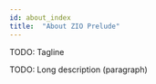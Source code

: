 ```yaml
---
id: about_index
title:  "About ZIO Prelude"
---
```


TODO: Tagline

TODO: Long description (paragraph)
